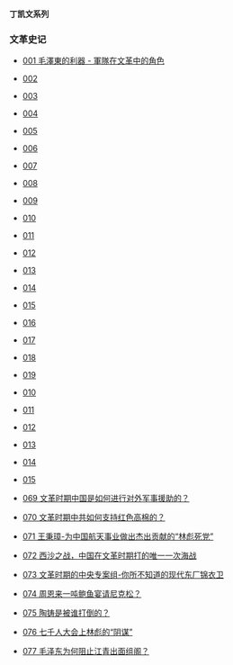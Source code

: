 #### 丁凯文系列

### 文革史记


- [001 毛澤東的利器 - 軍隊在文革中的角色  ](https://youtu.be/Tbza4HAv5yM)
- [002   ]()
- [003   ]()
- [004   ]()
- [005   ]()
- [006   ]()
- [007   ]()
- [008   ]()
- [009   ]()
- [010   ]()
- [011   ]()
- [012   ]()
- [013   ]()
- [014   ]()
- [015   ]()
- [016   ]()
- [017   ]()
- [018   ]()
- [019   ]()

- [010   ]()
- [011   ]()
- [012   ]()
- [013   ]()
- [014   ]()
- [015   ]()
- [069 文革时期中国是如何进行对外军事援助的？](https://youtu.be/9BBqXEvMMtg)
- [070 文革时期中共如何支持红色高棉的？](https://youtu.be/Y_hzxDFuP_k)
- [071 王秉璋-为中国航天事业做出杰出贡献的“林彪死党”](https://youtu.be/DaA3Qn108uQ)
- [072 西沙之战，中国在文革时期打的唯一一次海战](https://youtu.be/MU6w615PWpQ)
- [073 文革时期的中央专案组-你所不知道的现代东厂锦衣卫](https://youtu.be/CNqn7gVmark)
- [074 周恩来一吨鲍鱼宴请尼克松？](https://youtu.be/Q9WomW1b8p8)
- [075 陶铸是被谁打倒的？](https://youtu.be/d4jS0tkqPc0)
- [076 七千人大会上林彪的“阴谋”](https://youtu.be/MtiZy7adCoU)
- [077 毛泽东为何阻止江青出面组阁？ ](https://youtu.be/nem4rHGwuNw)
